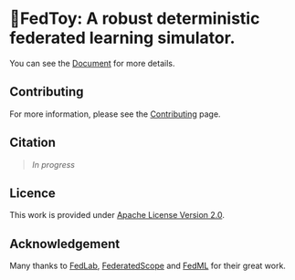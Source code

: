 # 🧸FedToy: A robust deterministic federated learning simulator.

You can see the [Document](https://www.bj-yan.top/fedtoy/) for more details.

## Contributing

For more information, please see the [Contributing](https://www.bj-yan.top/fedtoy/contributing/) page.

## Citation

> _In progress_

## Licence

This work is provided under [Apache License Version 2.0](https://www.apache.org/licenses/LICENSE-2.0).

## Acknowledgement

Many thanks to [FedLab](https://github.com/SMILELab-FL/FedLab), [FederatedScope](https://github.com/alibaba/FederatedScope) and [FedML](https://github.com/FedML-AI/FedML) for their great work.
